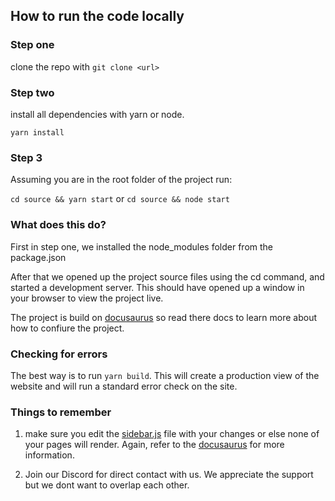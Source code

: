 ## How to run the code locally

### Step one

clone the repo with `git clone <url>`

### Step two

install all dependencies with yarn or node.

`yarn install`

### Step 3 

Assuming you are in the root folder of the project run: 

`cd source && yarn start` or `cd source && node start`

### What does this do?

First in step one, we installed the node_modules folder from the package.json

After that we opened up the project source files using the cd command, and started a development server. This should have opened up a window in your browser to view the project live. 

The project is build on [docusaurus](https://docusaurus.io/docs) so read there docs to learn more about how to confiure the project. 

### Checking for errors

The best way is to run `yarn build`. This will create a production view of the website and will run a standard error check on the site.

### Things to remember 

1. make sure you edit the [sidebar.js](../../source/sidebars.js) file with your changes or else none of your pages will render. Again, refer to the [docusaurus](https://docusaurus.io/docs) for more information.

2. Join our Discord for direct contact with us. We appreciate the support but we dont want to overlap each other.